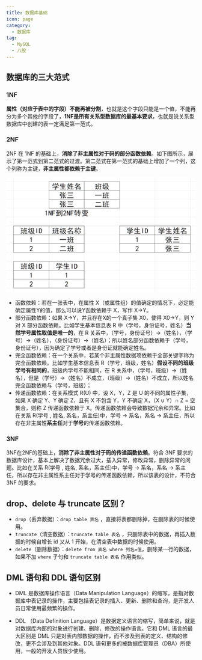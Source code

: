 ```yaml
---
title: 数据库基础
icon: page
category:
  - 数据库
tag:
  - MySQL
  - 八股
---
```


## 数据库的三大范式

### 1NF

**属性（对应于表中的字段）不能再被分割**，也就是这个字段只能是一个值，不能再分为多个其他的字段了，**1NF是所有关系型数据库的最基本要求**，也就是说关系型数据库中创建的表一定满足第一范式。

<!-- more -->

### 2NF

2NF 在 1NF 的基础上，**消除了非主属性对于码的部分函数依赖**。如下图所示，展示了第一范式到第二范式的过渡。第二范式在第一范式的基础上增加了一个列，这个列称为主键，**非主属性都依赖于主键**。

![img.png](/markdown/image-2nf.png)

- 函数依赖：若在一张表中，在属性 X（或属性组）的值确定的情况下，必定能确定属性Y的值，那么可以说Y函数依赖于 X，写作 X->Y。
- 部分函数依赖：如果 X->Y，并且存在X的一个真子集 X0，使得 X0->Y，则 Y 对 X 部分函数依赖。比如学生基本信息表 R 中（学号，身份证号，姓名）**当然学号属性取值是唯一的**，在 R 关系中，（学号，身份证号）->（姓名），（学号）->（姓名），（身份证号）->（姓名）；所以姓名部分函数依赖于（学号，身份证号），因为确定了学号或者是身份证就能确定姓名。
- 完全函数依赖：在一个关系中，若某个非主属性数据项依赖于全部关键字称为完全函数依赖。比如学生基本信息表 R（学号，班级，姓名）**假设不同的班级学号有相同的**，班级内学号不能相同，在 R 关系中，（学号，班级）->（姓名），但是（学号）->（姓名）不成立，（班级）->（姓名）不成立，所以姓名完全函数依赖与（学号，班级）；
- 传递函数依赖：在关系模式 R(U) 中，设 X，Y，Z 是 U 的不同的属性子集，如果 X 确定 Y、Y 确定 Z，且有 X 不包含 Y，Y 不确定 X，（X ∪ Y）∩ Z = 空集合，则称 Z 传递函数依赖于 X。传递函数依赖会导致数据冗余和异常。比如在关系 R(学号 , 姓名, 系名，系主任)中，学号 → 系名，系名 → 
  系主任，所以存在非主属性**系主任**对于**学号**的传递函数依赖。

### 3NF

3NF在2NF的基础上，**消除了非主属性对于码的传递函数依赖**。符合 3NF 要求的数据库设计，基本上解决了数据冗余过大，插入异常，修改异常，删除异常的问题。比如在关系 R(学号 , 姓名, 系名，系主任)中，学号 → 系名，系名 → 系主任，所以存在非主属性系主任对于学号的传递函数依赖，所以该表的设计，不符合 3NF 的要求。

## drop、delete 与 truncate 区别？

- `drop`（丢弃数据）：`drop table 表名` ，直接将表都删除掉，在删除表的时候使用。
- `truncate`（清空数据）：`truncate table 表名` ，只删除表中的数据，再插入数据的时候自增长 id 又从 1 开始，在清空表中数据的时候使用。
- `delete`（删除数据）：`delete from 表名 where 列名=值`，删除某一行的数据，如果不加 `where` 子句和 `truncate table 表名` 作用类似。

## DML 语句和 DDL 语句区别

- DML 是数据库操作语言（Data Manipulation Language）的缩写，是指对数据库中表记录的操作，主要包括表记录的插入、更新、删除和查询，是开发人员日常使用最频繁的操作。

- DDL （Data Definition Language）是数据定义语言的缩写，简单来说，就是对数据库内部的对象进行创建、删除、修改的操作语言。它和 DML 语言的最大区别是 DML 只是对表内部数据的操作，而不涉及到表的定义、结构的修改，更不会涉及到其他对象。DDL 语句更多的被数据库管理员（DBA）所使用，一般的开发人员很少使用。


